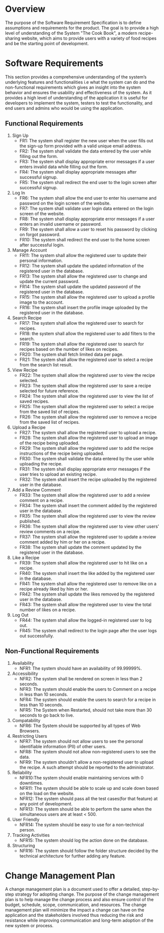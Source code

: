 # Overview

The purpose of the Software Requirement Specification is to define assumptions and requirements for the product. The goal is to provide a high level of understanding of the System "The Cook Book", a modern recipe-sharing website, which aims to provide users with a variety of food recipes and be the starting point of development. 

# Software Requirements

This section provides a comprehensive understanding of the system’s underlying features and functionalities i.e what the system can do and the non-functional requirements which gives an insight into the system behavior and ensures the usability and effectiveness of the system. As it provides a high level of understanding of the application it is useful for developers to implement the system, testers to test the functionality, and end users and admins who would be using the application.

## Functional Requirements
<ol type="1">
    <li> Sign Up
        <ul type="1">
            <li>FR1: The system shall register the new user when the user fills out the sign-up form provided with a valid unique
                email address.</li>
            <li>FR2: The system shall validate the data entered by the user while filling out the form.</li>
            <li>FR3: The system shall display appropriate error messages if a user enters invalid data while filling out the form.</li>
            <li>FR4: The system shall display appropriate messages after successful signup.</li>
            <li>FR5: The system shall redirect the end user to the login screen after successful signup.</li>
        </ul>
    </li>
    <li> Log In
        <ul type="1">
            <li>FR6: The system shall allow the end user to enter his username and password on the login screen of the website.</li>
            <li>FR7: The system shall validate user login data entered on the login screen of the website.</li>
            <li>FR8: The system shall display appropriate error messages if a user enters an invalid username or password.</li>
            <li>FR9: The system shall allow a user to reset his password by clicking on forgot password.</li>
            <li>FR10: The system shall redirect the end user to the home screen after successful login.</li>
        </ul>
    </li>
    <li> Manage Account
        <ul type="1">
            <li>FR11: The system shall allow the registered user to update their personal information.</li>
            <li>FR12: The system shall update the updated information of the registered user in the database.</li>
            <li>FR13: The system shall allow the registered user to change and update the current password.</li>
            <li>FR14: The system shall update the updated password of the registered user in the database.</li>  
            <li>FR15: The system shall allow the registered user to upload a profile image to the account.</li> 
            <li>FR16: The system shall insert the profile image uploaded by the registered user in the database.</li>  
        </ul>
    </li>
    <li> Search Recipe
        <ul type="1">
            <li>FR17: The system shall allow the registered user to search for recipes.</li>
            <li>FR18: the system shall allow the registered user to add filters to the search.</li>
            <li>FR19: The system shall allow the registered user to search for recipes based on the number of likes on recipes.</li>
            <li>FR20: The system shall fetch limited data per page.</li>
            <li>FR21: The system shall allow the registered user to select a recipe from the search list result.</li>
        </ul>
    </li>
    <li> View Recipe
        <ul type="1">
            <li>FR22: The system shall allow the registered user to view the recipe selected.</li>
            <li>FR23: The system shall allow the registered user to save a recipe selected for future reference.</li>
            <li>FR24: The system shall allow the registered user to view the list of saved recipes.</li>
            <li>FR25: The system shall allow the registered user to select a recipe from the saved list of recipes.</li>
            <li>FR26: The system shall allow the registered user to remove a recipe from the saved list of recipes.</li>
        </ul>
    </li>
    <li> Upload a Recipe
        <ul type="1">
            <li>FR27: The system shall allow the registered user to upload a recipe.</li>
            <li>FR28: The system shall allow the registered user to upload an image of the recipe being uploaded.</li>
            <li>FR29: The system shall allow the registered user to add the recipe instructions of the recipe being uploaded.</li>
            <li>FR30: The system shall validate the data entered by the user while uploading the recipe.</li>
            <li>FR31: The system shall display appropriate error messages if the user tries to upload an existing recipe.</li>
            <li>FR32: The system shall insert the recipe uploaded by the registered user in the database.</li>
        </ul>
    </li>
    <li> Add a Review Comment
        <ul type="1">
            <li>FR33: The system shall allow the registered user to add a review comment on a recipe.</li>
            <li>FR34: The system shall insert the comment added by the registered user in the database.</li>
            <li>FR35: The system shall allow the registered user to view the review published.</li>
            <li>FR36: The system shall allow the registered user to view other users' review comments on a recipe.</li>
            <li>FR37: The system shall allow the registered user to update a review comment added by him or her on a recipe.</li>
            <li>FR38: The system shall update the comment updated by the registered user in the database.</li>
        </ul>
    </li>
    <li> Like a Recipe
        <ul type="1">
            <li>FR39: The system shall allow the registered user to hit like on a recipe.</li>
            <li>FR40: The system shall insert the like added by the registered user in the database.</li>
            <li>FR41: The system shall allow the registered user to remove like on a recipe already liked by him or her.</li>
            <li>FR42: The system shall update the likes removed by the registered user in the database.</li>
            <li>FR43: The system shall allow the registered user to view the total number of likes on a recipe.</li>
        </ul>
    </li>
    <li> Log Out
        <ul type="1">
            <li>FR44: The system shall allow the logged-in registered user to log out.</li>
            <li>FR45: The system shall redirect to the login page after the user logs out successfully.</li>
        </ul>
    </li>
</ol>

## Non-Functional Requirements
<ol type="2">
    <li> Availability
        <ul type="1">
            <li>NFR1: The system should have an availability of 99.99999%.</li>
        </ul>
    </li>
    <li> Accessibility
        <ul type="1">
            <li>NFR2: The system shall be rendered on screen in less than 2 seconds.</li>
            <li>NFR3: The system should enable the users to Comment on a recipe in less than 10 seconds.</li>
            <li>NFR4: The system should enable the users to search for a recipe in less than 10 seconds.</li>
            <li>NFR5: The System when Restarted, should not take more than 30 seconds to go back to live.</li>
        </ul>
    </li>
     <li> Compatability
        <ul type="1">
            <li>NFR6: The System should be supported by all types of Web Browsers.</li>
        </ul>
    </li>
    <li> Restricting Users
        <ul type="1">
            <li>NFR7: The system should not allow users to see the personal identifiable information (PII) of other users.</li>
            <li>NFR8: The system should not allow non-registered users to see the data.</li>
            <li>NFR9: The system shouldn’t allow a  non-registered user to upload the recipe. A such attempt should be reported to the administrator.</li>
        </ul>
    </li>
    <li> Reliability
        <ul type="1">
            <li>NFR10:The system should enable maintaining services with 0 downtimes.</li>
            <li>NFR11: The system should be able to scale up and scale down based on the load on the website.</li>
            <li>NFR12: The system should pass all the test cases(for that feature) at any point of development.</li>
            <li>NFR13: The system should be able to perform the same when the simultaneous users are at least < 500.</li>
        </ul>
    </li>
    <li> User Friendly
        <ul type="1">
            <li>NFR14: The system should be easy to use for a non-technical person.</li>
        </ul>
    </li>
    <li> Tracking Activities
        <ul type="1">
            <li>NFR15: The system should log the action done on the database.</li>
        </ul>
    </li>
    <li> Structuring
        <ul type="1">
            <li>NFR16: The system should follow the folder structure decided by the technical architecture for further adding any feature.</li>
        </ul>
    </li>
</ol>

# Change Management Plan

A change management plan is a document used to offer a detailed, step-by-step strategy for adopting change. The purpose of the change management plan is to help manage the change process and also ensure control of the budget, schedule, scope, communication, and resources. The change management plan will minimize the impact a change can have on the application and the stakeholders involved thus reducing the risk and resistance while improving communication and long-term adoption of the new system or process.


